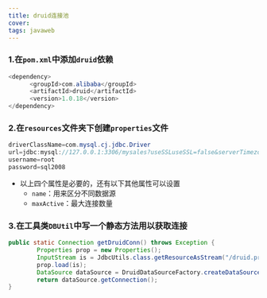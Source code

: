 ```yaml
---
title: druid连接池
cover: 
tags: javaweb
---
```


### 1.在`pom.xml`中添加`druid`依赖

```java
<dependency>
      <groupId>com.alibaba</groupId>
      <artifactId>druid</artifactId>
      <version>1.0.18</version>
</dependency>
```



### 2.在`resources`文件夹下创建`properties`文件

```java
driverClassName=com.mysql.cj.jdbc.Driver
url=jdbc:mysql://127.0.0.1:3306/mysales?useSSLuseSSL=false&serverTimezone=GMT&characterEncoding=utf-8&allowPublicKeyRetrieval=true
username=root
password=sql2008
```

- 以上四个属性是必要的，还有以下其他属性可以设置
  - `name`：用来区分不同数据源
  - `maxActive`：最大连接数量



### 3.在工具类`DBUtil`中写一个静态方法用以获取连接

```java
public static Connection getDruidConn() throws Exception {
        Properties prop = new Properties();
        InputStream is = JdbcUtils.class.getResourceAsStream("/druid.properties");
        prop.load(is);
        DataSource dataSource = DruidDataSourceFactory.createDataSource(prop);
        return dataSource.getConnection();
}
```